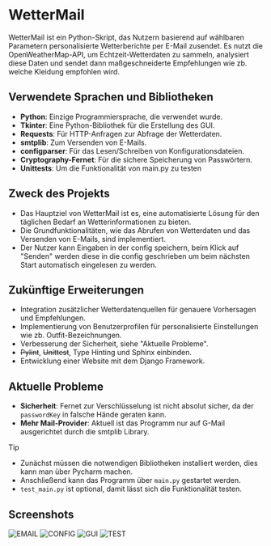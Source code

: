 # WetterMail

WetterMail ist ein Python-Skript, das Nutzern basierend auf wählbaren Parametern personalisierte Wetterberichte per E-Mail zusendet. Es nutzt die OpenWeatherMap-API, um Echtzeit-Wetterdaten zu sammeln, analysiert diese Daten und sendet dann maßgeschneiderte Empfehlungen wie zb. welche Kleidung empfohlen wird.



## Verwendete Sprachen und Bibliotheken

- **Python**: Einzige Programmiersprache, die verwendet wurde.
- **Tkinter**: Eine Python-Bibliothek für die Erstellung des GUI.
- **Requests**: Für HTTP-Anfragen zur Abfrage der Wetterdaten.
- **smtplib**: Zum Versenden von E-Mails.
- **configparser**: Für das Lesen/Schreiben von Konfigurationsdateien.
- **Cryptography-Fernet**: Für die sichere Speicherung von Passwörtern.
- **Unittests**: Um die Funktionalität von main.py zu testen



## Zweck des Projekts

* Das Hauptziel von WetterMail ist es, eine automatisierte Lösung für den täglichen Bedarf an Wetterinformationen zu bieten. 
* Die Grundfunktionalitäten, wie das Abrufen von Wetterdaten und das Versenden von E-Mails, sind implementiert.
* Der Nutzer kann Eingaben in der config speichern, beim Klick auf "Senden" werden diese in die config geschrieben um beim nächsten Start automatisch eingelesen zu werden. 



## Zukünftige Erweiterungen

- Integration zusätzlicher Wetterdatenquellen für genauere Vorhersagen und Empfehlungen.
- Implementierung von Benutzerprofilen für personalisierte Einstellungen wie zb. Outfit-Bezeichnungen.
- Verbesserung der Sicherheit, siehe "Aktuelle Probleme".
- ~~Pylint~~, ~~Unittest~~, Type Hinting und Sphinx einbinden.
- Entwicklung einer Website mit dem Django Framework.



## Aktuelle Probleme

- **Sicherheit**: Fernet zur Verschlüsselung ist nicht absolut sicher, da der `passwordKey` in falsche Hände geraten kann.
- **Mehr Mail-Provider**: Aktuell ist das Programm nur auf G-Mail ausgerichtet durch die smtplib Library.



> [!TIP]
> - Zunächst müssen die notwendigen Bibliotheken installiert werden, dies kann man über Pycharm machen.
> - Anschließend kann das Programm über `main.py` gestartet werden.
> - `test_main.py` ist optional, damit lässt sich die Funktionalität testen. 



## Screenshots 
![EMAIL](https://github.com/MuhammetGuducu/wettermail/assets/84397069/a2f6554f-f4d9-43ae-ac6f-da113c3b6460)
![CONFIG](https://github.com/MuhammetGuducu/wettermail/assets/84397069/2eb53a12-1594-4a54-8319-30cfe8a18c46)
![GUI](https://github.com/MuhammetGuducu/wettermail/assets/84397069/cb412b6b-c60b-436c-be86-5dcb06cb0adf)
![TEST](https://github.com/MuhammetGuducu/wettermail/assets/84397069/2e13568e-1aa1-4ab1-930b-fccd4fd37747)

